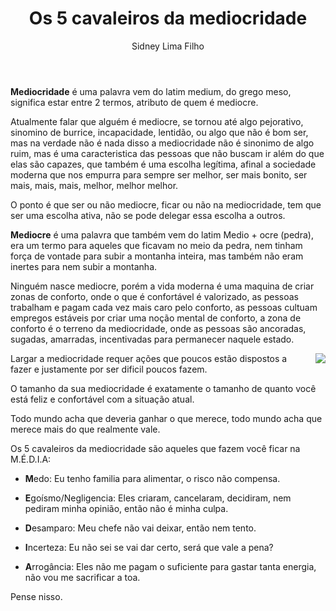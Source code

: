 ﻿---
layout:     post

title:      'Os 5 cavaleiros da mediocridade'
author:     Sidney Lima Filho
image:      /post/os-4-cavaleiros-da-mediocridade/capa.jpg

excerpt:    > 
            A mediocridade é o mal do século 21, a cada dia mais pessoas querem ser mais reconhecidas, valorizadas, recebedoras de atenção e consideradas especiais, mesmo quando desempenham o papel de um verdadeiro cavaleiro da mediocridade. 

published:  true
categories: post
tags:       [Mediocridade, Gestão de Pessoas, Ambiente de Trabalho, Agilidade, Psicologia, Filosofia, Maturidade Profissional, Excelência Técnica]
---

**Mediocridade** é uma palavra vem do latim medium, do grego meso, significa estar entre 2 termos, atributo de quem é mediocre. 

Atualmente falar que alguém é mediocre, se tornou até algo pejorativo, sinomino de burrice, incapacidade, lentidão, ou algo que não é bom ser, mas na verdade não é nada disso a mediocridade não é sinonimo de algo ruim, mas é uma caracteristica das pessoas que não buscam ir além do que elas são capazes, que também é uma escolha legítima, afinal a sociedade moderna que nos empurra para sempre ser melhor, ser mais bonito, ser mais, mais, mais, melhor, melhor melhor.

O ponto é que ser ou não mediocre, ficar ou não na mediocridade, tem que ser uma escolha ativa, não se pode delegar essa escolha a outros.

**Mediocre** é uma palavra que também vem do latim Medio + ocre (pedra), era um termo para aqueles que ficavam no meio da pedra, nem tinham força de vontade para subir a montanha inteira, mas também não eram inertes para nem subir a montanha.

Ninguém nasce mediocre, porém a vida moderna é uma maquina de criar zonas de conforto, onde o que é confortável é valorizado, as pessoas trabalham e pagam cada vez mais caro pelo conforto, as pessoas cultuam empregos estáveis por criar uma noção mental de conforto, a zona de conforto é o terreno da mediocridade, onde as pessoas são ancoradas, sugadas, amarradas, incentivadas para permanecer naquele estado.

<img src="peixe-no-aquario.jpg"  style="float:right; margin: 0px 0px 20px 20px;" />

Largar a mediocridade requer ações que poucos estão dispostos a fazer e justamente por ser dificil poucos fazem.

O tamanho da sua mediocridade é exatamente o tamanho de quanto você está feliz e confortável com a situação atual.

Todo mundo acha que deveria ganhar o que merece, todo mundo acha que merece mais do que realmente vale.

Os 5 cavaleiros da mediocridade são aqueles que fazem você ficar na M.É.D.I.A:

+   **M**edo: Eu tenho familia para alimentar, o risco não compensa.

+   **E**goísmo/Negligencia: Eles criaram, cancelaram, decidiram, nem pediram minha opinião, então não é minha culpa.

+   **D**esamparo: Meu chefe não vai deixar, então nem tento.

+   **I**ncerteza: Eu não sei se vai dar certo, será que vale a pena? 

+   **A**rrogância: Eles não me pagam o suficiente para gastar tanta energia, não vou me sacrificar a toa.

Pense nisso.